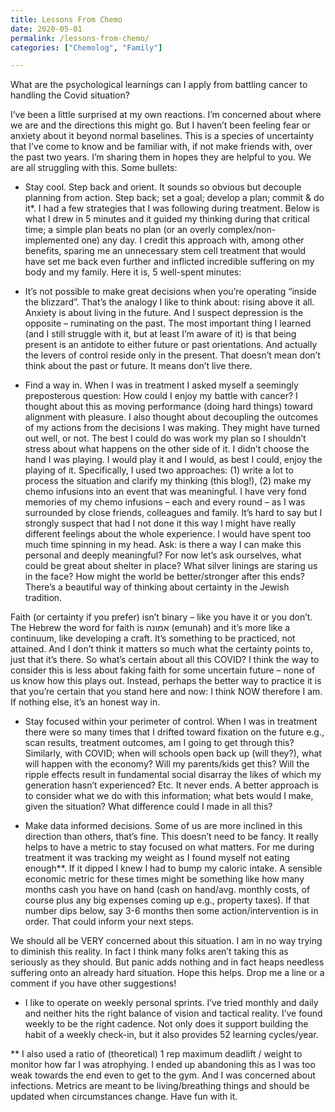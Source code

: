 ```yaml
---
title: Lessons From Chemo
date: 2020-05-01
permalink: /lessons-from-chemo/
categories: ["Chemolog", "Family"]

---
```

What are the psychological learnings can I apply from battling cancer to handling the Covid situation?

I’ve been a little surprised at my own reactions. I’m concerned about where we are and the directions this might go. But I haven’t been feeling fear or anxiety about it beyond normal baselines. This is a species of uncertainty that I’ve come to know and be familiar with, if not make friends with, over the past two years. I’m sharing them in hopes they are helpful to you. We are all struggling with this. 
Some bullets:

  - Stay cool. Step back and orient. It sounds so obvious but decouple planning from action. Step back; set a goal; develop a plan; commit & do it*. I had a few strategies that I was following during treatment. Below is what I drew in 5 minutes and it guided my thinking during that critical time; a simple plan beats no plan (or an overly complex/non-implemented one) any day. I credit this approach with, among other benefits, sparing me an unnecessary stem cell treatment that would have set me back even further and inflicted incredible suffering on my body and my family. Here it is, 5 well-spent minutes:

  - It’s not possible to make great decisions when you’re operating “inside the blizzard”. That’s the analogy I like to think about: rising above it all. Anxiety is about living in the future. And I suspect depression is the opposite – ruminating on the past. The most important thing I learned (and I still struggle with it, but at least I’m aware of it) is that being present is an antidote to either future or past orientations. And actually the levers of control reside only in the present. That doesn’t mean don’t think about the past or future. It means don’t live there.

  - Find a way in. When I was in treatment I asked myself a seemingly preposterous question: How could I enjoy my battle with cancer? I thought about this as moving performance (doing hard things) toward alignment with pleasure. I also thought about decoupling the outcomes of my actions from the decisions I was making. They might have turned out well, or not. The best I could do was work my plan so I shouldn’t stress about what happens on the other side of it. I didn’t choose the hand I was playing. I would play it and I would, as best I could, enjoy the playing of it. Specifically, I used two approaches: (1) write a lot to process the situation and clarify my thinking (this blog!), (2) make my chemo infusions into an event that was meaningful. I have very fond memories of my chemo infusions – each and every round – as I was surrounded by close friends, colleagues and family. It’s hard to say but I strongly suspect that had I not done it this way I might have really different feelings about the whole experience. I would have spent too much time spinning in my head. Ask: is there a way I can make this personal and deeply meaningful? For now let’s ask ourselves, what could be great about shelter in place? What silver linings are staring us in the face? How might the world be better/stronger after this ends?There’s a beautiful way of thinking about certainty in the Jewish tradition. 
  
Faith (or certainty if you prefer) isn’t binary – like you have it or you don’t. The Hebrew the word for faith is אמונה (emunah) and it’s more like a continuum, like developing a craft. It’s something to be practiced, not attained. And I don’t think it matters so much what the certainty points to, just that it’s there. So what’s certain about all this COVID? I think the way to consider this is less about faking faith for some uncertain future – none of us know how this plays out. Instead, perhaps the better way to practice it is that you’re certain that you stand here and now: I think NOW therefore I am. If nothing else, it’s an honest way in.

  - Stay focused within your perimeter of control. When I was in treatment there were so many times that I drifted toward fixation on the future e.g., scan results, treatment outcomes, am I going to get through this? Similarly, with COVID; when will schools open back up (will they?), what will happen with the economy? Will my parents/kids get this? Will the ripple effects result in fundamental social disarray the likes of which my generation hasn’t experienced? Etc. It never ends. A better approach is to consider what we do with this information; what bets would I make, given the situation? What difference could I made in all this?

  - Make data informed decisions. Some of us are more inclined in this direction than others, that’s fine. This doesn’t need to be fancy. It really helps to have a metric to stay focused on what matters. For me during treatment it was tracking my weight as I found myself not eating enough**. If it dipped I knew I had to bump my caloric intake. A sensible economic metric for these times might be something like how many months cash you have on hand (cash on hand/avg. monthly costs, of course plus any big expenses coming up e.g., property taxes). If that number dips below, say 3-6 months then some action/intervention is in order. That could inform your next steps.

We should all be VERY concerned about this situation. I am in no way trying to diminish this reality. In fact I think many folks aren’t taking this as seriously as they should. But panic adds nothing and in fact heaps needless suffering onto an already hard situation. Hope this helps. Drop me a line or a comment if you have other suggestions!

* I like to operate on weekly personal sprints. I’ve tried monthly and daily and neither hits the right balance of vision and tactical reality. I’ve found weekly to be the right cadence. Not only does it support building the habit of a weekly check-in, but it also provides 52 learning cycles/year.

** I also used a ratio of (theoretical) 1 rep maximum deadlift / weight to monitor how far I was atrophying. I ended up abandoning this as I was too weak towards the end even to get to the gym. And I was concerned about infections. Metrics are meant to be living/breathing things and should be updated when circumstances change. Have fun with it.